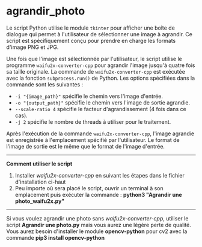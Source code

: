 # agrandir_photo
Le script Python utilise le module `tkinter` pour afficher une boîte de dialogue qui permet à l'utilisateur de sélectionner une image à agrandir. Ce script est spécifiquement conçu pour prendre en charge les formats d'image PNG et JPG.

Une fois que l'image est sélectionnée par l'utilisateur, le script utilise le programme `waifu2x-converter-cpp` pour agrandir l'image jusqu'à quatre fois sa taille originale. La commande de `waifu2x-converter-cpp` est exécutée avec la fonction `subprocess.run()` de Python. Les options spécifiées dans la commande sont les suivantes :

- `-i "{image_path}"` spécifie le chemin vers l'image d'entrée.
- `-o "{output_path}"` spécifie le chemin vers l'image de sortie agrandie.
- `--scale-ratio 4` spécifie le facteur d'agrandissement (4 fois dans ce cas).
- `-j 2` spécifie le nombre de threads à utiliser pour le traitement.

Après l'exécution de la commande `waifu2x-converter-cpp`, l'image agrandie est enregistrée à l'emplacement spécifié par l'utilisateur. Le format de l'image de sortie est le même que le format de l'image d'entrée.

----------------------
**Comment utiliser le script**

1. Installer *waifu2x-converter-cpp* en suivant les étapes dans le fichier d'installation ci-haut
2. Peu importe où sera placé le script, ouvrir un terminal à son emplacement puis exécuter la commande : **python3 "Agrandir une photo_waifu2x.py"**

------------------
Si vous voulez agrandir une photo sans *waifu2x-converter-cpp*, utiliser le script **Agrandir une photo.py** mais vous aurez une légère perte de qualité.
Vous aurez besoin d'installer le module **opencv-python** pour cv2 avec la commande **pip3 install opencv-python**



